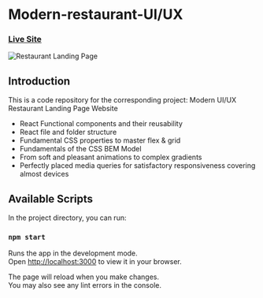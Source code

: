 # Modern-restaurant-UI/UX
### [Live Site](https://oxydev.fr/gericht-restaurant/)

![Restaurant Landing Page](https://i.ibb.co/5jxBKpw/image.png)


## Introduction
This is a code repository for the corresponding project: Modern UI/UX Restaurant Landing Page Website


- React Functional components and their reusability
- React file and folder structure
- Fundamental CSS properties to master flex & grid
- Fundamentals of the CSS BEM Model
- From soft and pleasant animations to complex gradients
- Perfectly placed media queries for satisfactory responsiveness covering almost devices

## Available Scripts

In the project directory, you can run:

### `npm start`

Runs the app in the development mode.\
Open [http://localhost:3000](http://localhost:3000) to view it in your browser.

The page will reload when you make changes.\
You may also see any lint errors in the console.

